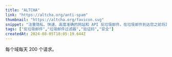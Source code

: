 ```yaml
---
title: "ALTCHA"
link: "https://altcha.org/anti-spam"
thumbnail: "https://altcha.org/favicon.svg"
snippet: "注重隐私、快速、高度准确的网站和 API 反垃圾邮件。在垃圾邮件到达您之前将其清除。"
tags: ["反垃圾邮件","垃圾邮件过滤器","验证码","安全"]
createdAt: 2024-08-05T18:05:19.644Z
---
```

每个域每天 200 个请求。
